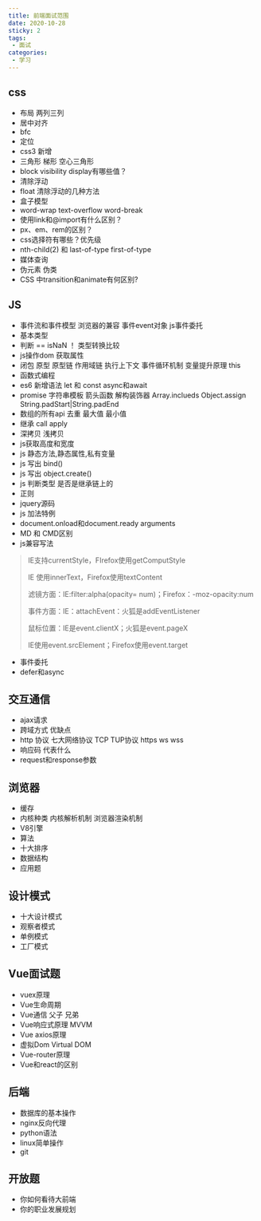 ```yaml
---
title: 前端面试范围
date: 2020-10-28
sticky: 2
tags:
 - 面试
categories: 
 - 学习
---
```



## css

- 布局 两列三列
- 居中对齐
- bfc
- 定位
- css3 新增
- 三角形 梯形 空心三角形
- block visibility display有哪些值？
- 清除浮动
- float 清除浮动的几种方法
- 盒子模型
- word-wrap text-overflow word-break
- 使用link和@import有什么区别？
- px、em、rem的区别？
- css选择符有哪些？优先级
- nth-child(2) 和 last-of-type first-of-type
- 媒体查询
- 伪元素 伪类
- CSS 中transition和animate有何区别?
  
## JS

- 事件流和事件模型 浏览器的兼容 事件event对象 js事件委托
- 基本类型
- 判断 == isNaN ！ 类型转换比较
- js操作dom 获取属性
- 闭包 原型 原型链 作用域链 执行上下文 事件循环机制 变量提升原理 this
- 函数式编程
- es6 新增语法 let 和 const async和await
- promise 字符串模板 箭头函数 解构装饰器 Array.inclueds Object.assign String.padStart|String.padEnd
- 数组的所有api 去重 最大值 最小值
- 继承 call apply
- 深拷贝 浅拷贝
- js获取高度和宽度
- js 静态方法,静态属性,私有变量
- js 写出 bind()
- js 写出 object.create()
- js 判断类型 是否是继承链上的
- 正则
- jquery源码
- js 加法特例
- document.onload和document.ready arguments
- MD 和 CMD区别
- js兼容写法

> IE支持currentStyle，FIrefox使用getComputStyle
>
> IE 使用innerText，Firefox使用textContent
>
> 滤镜方面：IE:filter:alpha(opacity= num)；Firefox：-moz-opacity:num
>
> 事件方面：IE：attachEvent：火狐是addEventListener
>
> 鼠标位置：IE是event.clientX；火狐是event.pageX
>
> IE使用event.srcElement；Firefox使用event.target

- 事件委托
- defer和async
  
## 交互通信

- ajax请求
- 跨域方式 优缺点
- http 协议 七大网络协议 TCP TUP协议 https ws wss
- 响应码 代表什么
- request和response参数
  
## 浏览器

- 缓存
- 内核种类 内核解析机制 浏览器渲染机制
- V8引擎
- 算法
- 十大排序
- 数据结构
- 应用题
  
## 设计模式

- 十大设计模式
- 观察者模式
- 单例模式
- 工厂模式

## Vue面试题

- vuex原理
- Vue生命周期
- Vue通信 父子 兄弟
- Vue响应式原理 MVVM
- Vue axios原理
- 虚拟Dom Virtual DOM
- Vue-router原理
- Vue和react的区别
  
## 后端

- 数据库的基本操作
- nginx反向代理
- python语法
- linux简单操作
- git

## 开放题

- 你如何看待大前端
- 你的职业发展规划
